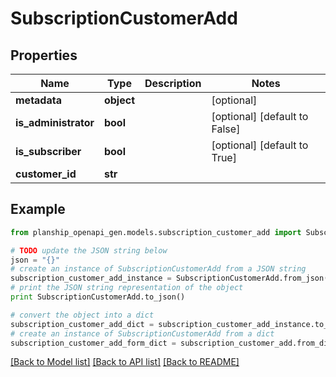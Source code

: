# SubscriptionCustomerAdd


## Properties
Name | Type | Description | Notes
------------ | ------------- | ------------- | -------------
**metadata** | **object** |  | [optional] 
**is_administrator** | **bool** |  | [optional] [default to False]
**is_subscriber** | **bool** |  | [optional] [default to True]
**customer_id** | **str** |  | 

## Example

```python
from planship_openapi_gen.models.subscription_customer_add import SubscriptionCustomerAdd

# TODO update the JSON string below
json = "{}"
# create an instance of SubscriptionCustomerAdd from a JSON string
subscription_customer_add_instance = SubscriptionCustomerAdd.from_json(json)
# print the JSON string representation of the object
print SubscriptionCustomerAdd.to_json()

# convert the object into a dict
subscription_customer_add_dict = subscription_customer_add_instance.to_dict()
# create an instance of SubscriptionCustomerAdd from a dict
subscription_customer_add_form_dict = subscription_customer_add.from_dict(subscription_customer_add_dict)
```
[[Back to Model list]](../README.md#documentation-for-models) [[Back to API list]](../README.md#documentation-for-api-endpoints) [[Back to README]](../README.md)


